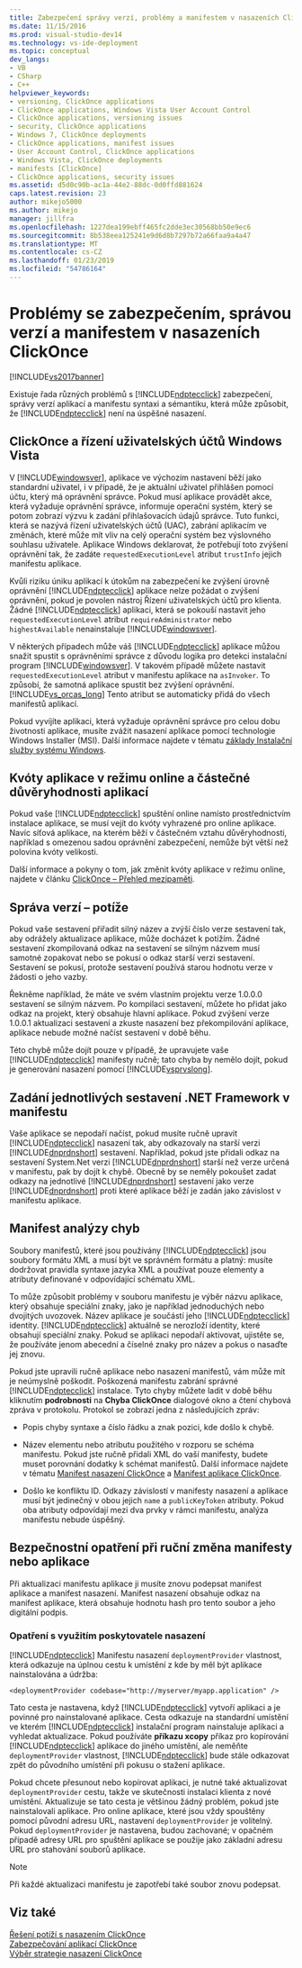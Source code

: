```yaml
---
title: Zabezpečení správy verzí, problémy a manifestem v nasazeních ClickOnce | Dokumentace Microsoftu
ms.date: 11/15/2016
ms.prod: visual-studio-dev14
ms.technology: vs-ide-deployment
ms.topic: conceptual
dev_langs:
- VB
- CSharp
- C++
helpviewer_keywords:
- versioning, ClickOnce applications
- ClickOnce applications, Windows Vista User Account Control
- ClickOnce applications, versioning issues
- security, ClickOnce applications
- Windows 7, ClickOnce deployments
- ClickOnce applications, manifest issues
- User Account Control, ClickOnce applications
- Windows Vista, ClickOnce deployments
- manifests [ClickOnce]
- ClickOnce applications, security issues
ms.assetid: d5d0c90b-ac1a-44e2-88dc-0d0ffd881624
caps.latest.revision: 23
author: mikejo5000
ms.author: mikejo
manager: jillfra
ms.openlocfilehash: 1227dea199ebff465fc2dde3ec30568bb50e9ec6
ms.sourcegitcommit: 8b538eea125241e9d6d8b7297b72a66faa9a4a47
ms.translationtype: MT
ms.contentlocale: cs-CZ
ms.lasthandoff: 01/23/2019
ms.locfileid: "54786164"
---
```

# <a name="security-versioning-and-manifest-issues-in-clickonce-deployments"></a>Problémy se zabezpečením, správou verzí a manifestem v nasazeních ClickOnce
[!INCLUDE[vs2017banner](../includes/vs2017banner.md)]

Existuje řada různých problémů s [!INCLUDE[ndptecclick](../includes/ndptecclick-md.md)] zabezpečení, správy verzí aplikací a manifestu syntaxi a sémantiku, která může způsobit, že [!INCLUDE[ndptecclick](../includes/ndptecclick-md.md)] není na úspěšné nasazení.  
  
## <a name="clickonce-and-windows-vista-user-account-control"></a>ClickOnce a řízení uživatelských účtů Windows Vista  
 V [!INCLUDE[windowsver](../includes/windowsver-md.md)], aplikace ve výchozím nastavení běží jako standardní uživatel, i v případě, že je aktuální uživatel přihlášen pomocí účtu, který má oprávnění správce. Pokud musí aplikace provádět akce, která vyžaduje oprávnění správce, informuje operační systém, který se potom zobrazí výzvu k zadání přihlašovacích údajů správce. Tuto funkci, která se nazývá řízení uživatelských účtů (UAC), zabrání aplikacím ve změnách, které může mít vliv na celý operační systém bez výslovného souhlasu uživatele. Aplikace Windows deklarovat, že potřebují toto zvýšení oprávnění tak, že zadáte `requestedExecutionLevel` atribut `trustInfo` jejich manifestu aplikace.  
  
 Kvůli riziku úniku aplikací k útokům na zabezpečení ke zvýšení úrovně oprávnění [!INCLUDE[ndptecclick](../includes/ndptecclick-md.md)] aplikace nelze požádat o zvýšení oprávnění, pokud je povolen nástroj Řízení uživatelských účtů pro klienta. Žádné [!INCLUDE[ndptecclick](../includes/ndptecclick-md.md)] aplikaci, která se pokouší nastavit jeho `requestedExecutionLevel` atribut `requireAdministrator` nebo `highestAvailable` nenainstaluje [!INCLUDE[windowsver](../includes/windowsver-md.md)].  
  
 V některých případech může váš [!INCLUDE[ndptecclick](../includes/ndptecclick-md.md)] aplikace můžou snažit spustit s oprávněními správce z důvodu logika pro detekci instalační program [!INCLUDE[windowsver](../includes/windowsver-md.md)]. V takovém případě můžete nastavit `requestedExecutionLevel` atribut v manifestu aplikace na `asInvoker`. To způsobí, že samotná aplikace spustit bez zvýšení oprávnění. [!INCLUDE[vs_orcas_long](../includes/vs-orcas-long-md.md)] Tento atribut se automaticky přidá do všech manifestů aplikací.  
  
 Pokud vyvíjíte aplikaci, která vyžaduje oprávnění správce pro celou dobu životnosti aplikace, musíte zvážit nasazení aplikace pomocí technologie Windows Installer (MSI). Další informace najdete v tématu [základy Instalační služby systému Windows](../extensibility/internals/windows-installer-basics.md).  
  
## <a name="online-application-quotas-and-partial-trust-applications"></a>Kvóty aplikace v režimu online a částečné důvěryhodnosti aplikací  
 Pokud vaše [!INCLUDE[ndptecclick](../includes/ndptecclick-md.md)] spuštění online namísto prostřednictvím instalace aplikace, se musí vejít do kvóty vyhrazené pro online aplikace. Navíc síťová aplikace, na kterém běží v částečném vztahu důvěryhodnosti, například s omezenou sadou oprávnění zabezpečení, nemůže být větší než polovina kvóty velikosti.  
  
 Další informace a pokyny o tom, jak změnit kvóty aplikace v režimu online, najdete v článku [ClickOnce – Přehled mezipaměti](../deployment/clickonce-cache-overview.md).  
  
## <a name="versioning-issues"></a>Správa verzí – potíže  
 Pokud vaše sestavení přiřadit silný název a zvýší číslo verze sestavení tak, aby odrážely aktualizace aplikace, může docházet k potížím. Žádné sestavení zkompilovaná odkaz na sestavení se silným názvem musí samotné zopakovat nebo se pokusí o odkaz starší verzi sestavení. Sestavení se pokusí, protože sestavení používá starou hodnotu verze v žádosti o jeho vazby.  
  
 Řekněme například, že máte ve svém vlastním projektu verze 1.0.0.0 sestavení se silným názvem. Po kompilaci sestavení, můžete ho přidat jako odkaz na projekt, který obsahuje hlavní aplikace. Pokud zvýšení verze 1.0.0.1 aktualizaci sestavení a zkuste nasazení bez překompilování aplikace, aplikace nebude možné načíst sestavení v době běhu.  
  
 Této chybě může dojít pouze v případě, že upravujete vaše [!INCLUDE[ndptecclick](../includes/ndptecclick-md.md)] manifesty ručně; tato chyba by nemělo dojít, pokud je generování nasazení pomocí [!INCLUDE[vsprvslong](../includes/vsprvslong-md.md)].  
  
## <a name="specifying-individual-net-framework-assemblies-in-the-manifest"></a>Zadání jednotlivých sestavení .NET Framework v manifestu  
 Vaše aplikace se nepodaří načíst, pokud musíte ručně upravit [!INCLUDE[ndptecclick](../includes/ndptecclick-md.md)] nasazení tak, aby odkazovaly na starší verzi [!INCLUDE[dnprdnshort](../includes/dnprdnshort-md.md)] sestavení. Například, pokud jste přidali odkaz na sestavení System.Net verzi [!INCLUDE[dnprdnshort](../includes/dnprdnshort-md.md)] starší než verze určená v manifestu, pak by dojít k chybě. Obecně by se neměly pokoušet zadat odkazy na jednotlivé [!INCLUDE[dnprdnshort](../includes/dnprdnshort-md.md)] sestavení jako verze [!INCLUDE[dnprdnshort](../includes/dnprdnshort-md.md)] proti které aplikace běží je zadán jako závislost v manifestu aplikace.  
  
## <a name="manifest-parsing-issues"></a>Manifest analýzy chyb  
 Soubory manifestů, které jsou používány [!INCLUDE[ndptecclick](../includes/ndptecclick-md.md)] jsou soubory formátu XML a musí být ve správném formátu a platný: musíte dodržovat pravidla syntaxe jazyka XML a používat pouze elementy a atributy definované v odpovídající schématu XML.  
  
 To může způsobit problémy v souboru manifestu je výběr názvu aplikace, který obsahuje speciální znaky, jako je například jednoduchých nebo dvojitých uvozovek. Název aplikace je součástí jeho [!INCLUDE[ndptecclick](../includes/ndptecclick-md.md)] identity. [!INCLUDE[ndptecclick](../includes/ndptecclick-md.md)] aktuálně se nerozloží identity, které obsahují speciální znaky. Pokud se aplikaci nepodaří aktivovat, ujistěte se, že používáte jenom abecední a číselné znaky pro název a pokus o nasaďte jej znovu.  
  
 Pokud jste upravili ručně aplikace nebo nasazení manifestů, vám může mít je neúmyslně poškodit. Poškozená manifestu zabrání správné [!INCLUDE[ndptecclick](../includes/ndptecclick-md.md)] instalace. Tyto chyby můžete ladit v době běhu kliknutím **podrobnosti** na **Chyba ClickOnce** dialogové okno a čtení chybová zpráva v protokolu. Protokol se zobrazí jedna z následujících zpráv:  
  
-   Popis chyby syntaxe a číslo řádku a znak pozici, kde došlo k chybě.  
  
-   Název elementu nebo atributu použitého v rozporu se schéma manifestu. Pokud jste ručně přidali XML do vaší manifesty, budete muset porovnání dodatky k schémat manifestů. Další informace najdete v tématu [Manifest nasazení ClickOnce](../deployment/clickonce-deployment-manifest.md) a [Manifest aplikace ClickOnce](../deployment/clickonce-application-manifest.md).  
  
-   Došlo ke konfliktu ID. Odkazy závislostí v manifesty nasazení a aplikace musí být jedinečný v obou jejich `name` a `publicKeyToken` atributy. Pokud oba atributy odpovídají mezi dva prvky v rámci manifestu, analýza manifestu nebude úspěšný.  
  
## <a name="precautions-when-manually-changing-manifests-or-applications"></a>Bezpečnostní opatření při ruční změna manifesty nebo aplikace  
 Při aktualizaci manifestu aplikace ji musíte znovu podepsat manifest aplikace a manifest nasazení. Manifest nasazení obsahuje odkaz na manifest aplikace, která obsahuje hodnotu hash pro tento soubor a jeho digitální podpis.  
  
### <a name="precautions-with-deployment-provider-usage"></a>Opatření s využitím poskytovatele nasazení  
 [!INCLUDE[ndptecclick](../includes/ndptecclick-md.md)] Manifestu nasazení `deploymentProvider` vlastnost, která odkazuje na úplnou cestu k umístění z kde by měl být aplikace nainstalována a údržba:  
  
```  
<deploymentProvider codebase="http://myserver/myapp.application" />  
```  
  
 Tato cesta je nastavena, když [!INCLUDE[ndptecclick](../includes/ndptecclick-md.md)] vytvoří aplikaci a je povinné pro nainstalované aplikace. Cesta odkazuje na standardní umístění ve kterém [!INCLUDE[ndptecclick](../includes/ndptecclick-md.md)] instalační program nainstaluje aplikaci a vyhledat aktualizace. Pokud používáte **příkazu xcopy** příkaz pro kopírování [!INCLUDE[ndptecclick](../includes/ndptecclick-md.md)] aplikace do jiného umístění, ale neměňte `deploymentProvider` vlastnost, [!INCLUDE[ndptecclick](../includes/ndptecclick-md.md)] bude stále odkazovat zpět do původního umístění při pokusu o stažení aplikace.  
  
 Pokud chcete přesunout nebo kopírovat aplikaci, je nutné také aktualizovat `deploymentProvider` cestu, takže ve skutečnosti instalaci klienta z nové umístění. Aktualizuje se tato cesta je většinou žádný problém, pokud jste nainstalovali aplikace. Pro online aplikace, které jsou vždy spouštěny pomocí původní adresu URL, nastavení `deploymentProvider` je volitelný. Pokud `deploymentProvider` je nastavena, budou zachované; v opačném případě adresy URL pro spuštění aplikace se použije jako základní adresu URL pro stahování souborů aplikace.  
  
> [!NOTE]
>  Při každé aktualizaci manifestu je zapotřebí také soubor znovu podepsat.  
  
## <a name="see-also"></a>Viz také  
 [Řešení potíží s nasazením ClickOnce](../deployment/troubleshooting-clickonce-deployments.md)   
 [Zabezpečování aplikací ClickOnce](../deployment/securing-clickonce-applications.md)   
 [Výběr strategie nasazení ClickOnce](../deployment/choosing-a-clickonce-deployment-strategy.md)
